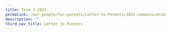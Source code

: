 ```yaml
---
title: Term 3 2022
permalink: /our-people/for-parents/Letter-to-Parents/2022-communications/t3
description: ""
third_nav_title: Letter to Parents
---
```

